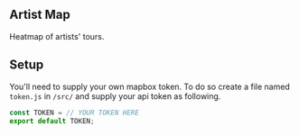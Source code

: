 ## Artist Map

Heatmap of artists' tours.

## Setup

You'll need to supply your own mapbox token. To do so create a file named `token.js` in `/src/` and supply your api token as following.

```js
const TOKEN = // YOUR TOKEN HERE
export default TOKEN;
```
